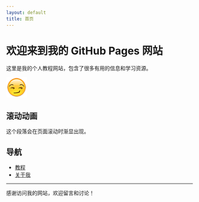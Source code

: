 ```yaml
---
layout: default
title: 首页
---
```


# 欢迎来到我的 GitHub Pages 网站

这里是我的个人教程网站，包含了很多有用的信息和学习资源。

![欢迎图片](assets/images/logo.png)

<div data-aos="fade-up">
  <h2>滚动动画</h2>
  <p>这个段落会在页面滚动时渐显出现。</p>
</div>

## 导航

- [教程](#)
- [关于我](#)

---

感谢访问我的网站，欢迎留言和讨论！
